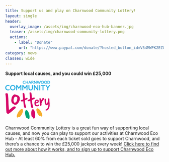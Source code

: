 ```yaml
---
title: Support us and play on Charnwood Community Lottery!
layout: single
header:
  overlay_image: /assets/img/charnwood-eco-hub-banner.jpg
  teaser: /assets/img/charnwood-community-lottery.png
  actions:
    - label: "Donate"
      url: "https://www.paypal.com/donate/?hosted_button_id=V54MWPK2EZGPY"
category: news
classes: wide
---
```


**Support local causes, and you could win £25,000**

![Charnwood Community Lottery](/assets/img/charnwood-community-lottery.png)

Charnwood Community Lottery is a great fun way of supporting local causes, and now you can play to support our activities at Charnwood Eco Hub - At least 60% from each ticket sold goes to support Charnwood, and there’s a chance to win the £25,000 jackpot every week! 
[Click here to find out more about how it works, and to sign up to support Charnwood Eco Hub.](https://www.charnwoodlottery.co.uk/support/charnwood-eco-hub)

